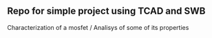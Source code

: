 ## Repo for simple project using TCAD and SWB 

Characterization of a mosfet / Analisys of some of its properties
